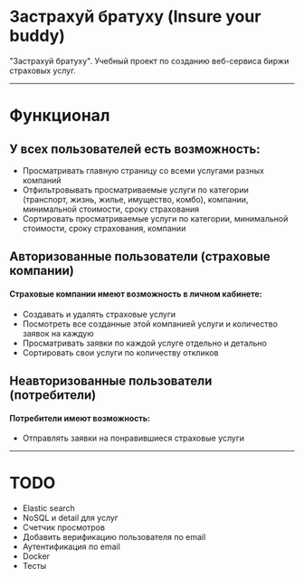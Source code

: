 # Застрахуй братуху (Insure your buddy)
"Застрахуй братуху". Учебный проект по созданию веб-сервиса биржи страховых услуг.
_____
# Функционал
 
 ## У всех пользователей есть возможность:
 * Просматривать главную страницу со всеми услугами разных компаний
 * Отфильтровывать просматриваемые услуги по категории (транспорт, жизнь, жилье, имущество, комбо), компании, минимальной стоимости, сроку страхования
 * Сортировать просматриваемые услуги по категории, минимальной стоимости, сроку страхования, компании

## Авторизованные пользователи (страховые компании)
#### Страховые компании имеют возможность в личном кабинете:
* Создавать и удалять страховые услуги
* Посмотреть все созданные этой компанией услуги и количество заявок на каждую
* Просматривать заявки по каждой услуге отдельно и детально
* Сортировать свои услуги по количеству откликов

## Неавторизованные пользователи (потребители)
#### Потребители имеют возможность:
* Отправлять заявки на понравившиеся страховые услуги

_____
# TODO
* Elastic search
* NoSQL и detail для услуг
* Счетчик просмотров
* Добавить верификацию пользователя по email
* Аутентификация по email
* Docker
* Тесты
